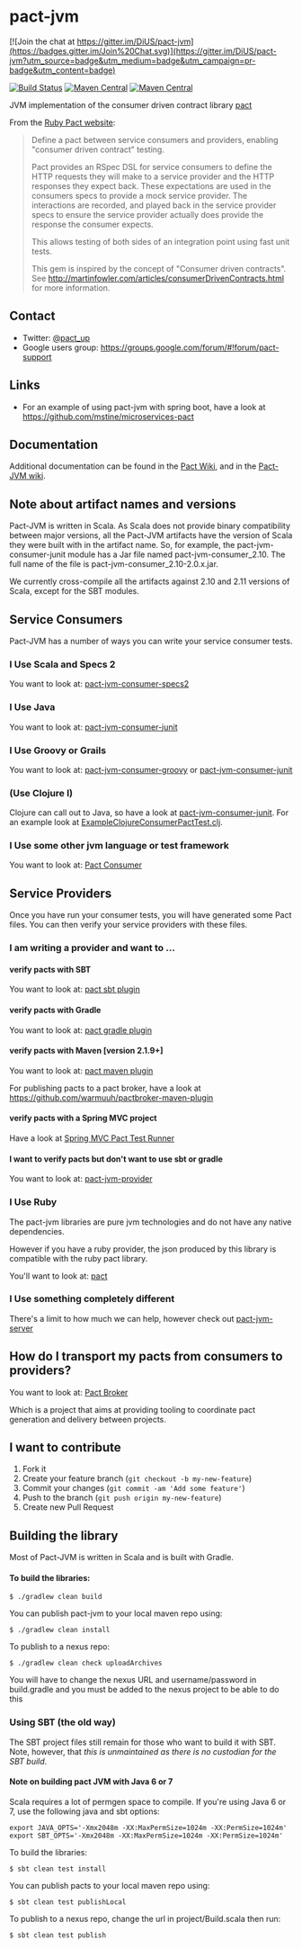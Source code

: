 pact-jvm
========

[![Join the chat at https://gitter.im/DiUS/pact-jvm](https://badges.gitter.im/Join%20Chat.svg)](https://gitter.im/DiUS/pact-jvm?utm_source=badge&utm_medium=badge&utm_campaign=pr-badge&utm_content=badge)

[![Build Status](https://travis-ci.org/DiUS/pact-jvm.svg?branch=master)](https://travis-ci.org/DiUS/pact-jvm)
[![Maven Central](https://maven-badges.herokuapp.com/maven-central/au.com.dius/pact-jvm-logging_2.11/badge.svg?style=flat)](https://maven-badges.herokuapp.com/maven-central/au.com.dius/pact-jvm-logging_2.11)
[![Maven Central](https://maven-badges.herokuapp.com/maven-central/au.com.dius/pact-jvm-consumer_2.11/badge.svg?style=flat)](https://maven-badges.herokuapp.com/maven-central/au.com.dius/pact-jvm-consumer_2.11)

JVM implementation of the consumer driven contract library [pact](https://github.com/bethesque/pact_specification)

From the [Ruby Pact website](https://github.com/realestate-com-au/pact):

> Define a pact between service consumers and providers, enabling "consumer driven contract" testing.
>
>Pact provides an RSpec DSL for service consumers to define the HTTP requests they will make to a service provider and the HTTP responses they expect back. 
>These expectations are used in the consumers specs to provide a mock service provider. The interactions are recorded, and played back in the service provider 
>specs to ensure the service provider actually does provide the response the consumer expects.
>
>This allows testing of both sides of an integration point using fast unit tests.
>
>This gem is inspired by the concept of "Consumer driven contracts". See http://martinfowler.com/articles/consumerDrivenContracts.html for more information.

## Contact

* Twitter: [@pact_up](https://twitter.com/pact_up)
* Google users group: https://groups.google.com/forum/#!forum/pact-support

## Links

* For an example of using pact-jvm with spring boot, have a look at https://github.com/mstine/microservices-pact

## Documentation

Additional documentation can be found in the [Pact Wiki](https://github.com/realestate-com-au/pact/wiki),
and in the [Pact-JVM wiki](https://github.com/DiUS/pact-jvm/wiki).

## Note about artifact names and versions

Pact-JVM is written in Scala. As Scala does not provide binary compatibility between major versions, all the Pact-JVM
artifacts have the version of Scala they were built with in the artifact name. So, for example, the pact-jvm-consumer-junit
module has a Jar file named pact-jvm-consumer_2.10. The full name of the file is pact-jvm-consumer_2.10-2.0.x.jar.

We currently cross-compile all the artifacts against 2.10 and 2.11 versions of Scala, except for the SBT modules.

## Service Consumers

Pact-JVM has a number of ways you can write your service consumer tests.

### I Use Scala and Specs 2

You want to look at: [pact-jvm-consumer-specs2](pact-jvm-consumer-specs2)

### I Use Java

You want to look at: [pact-jvm-consumer-junit](pact-jvm-consumer-junit)

### I Use Groovy or Grails

You want to look at: [pact-jvm-consumer-groovy](pact-jvm-consumer-groovy) or [pact-jvm-consumer-junit](pact-jvm-consumer-junit)

### (Use Clojure I)

Clojure can call out to Java, so have a look at [pact-jvm-consumer-junit](pact-jvm-consumer-junit). For an example
look at [ExampleClojureConsumerPactTest.clj](pact-jvm-consumer-junit/src/test/java/au/com/dius/pact/consumer/examples/ExampleClojureConsumerPactTest.clj).

### I Use some other jvm language or test framework

You want to look at: [Pact Consumer](pact-jvm-consumer)

## Service Providers

Once you have run your consumer tests, you will have generated some Pact files. You can then verify your service providers
with these files.

### I am writing a provider and want to ...

#### verify pacts with SBT

You want to look at: [pact sbt plugin](pact-jvm-provider-sbt)

#### verify pacts with Gradle

You want to look at: [pact gradle plugin](pact-jvm-provider-gradle)

#### verify pacts with Maven [version 2.1.9+]

You want to look at: [pact maven plugin](pact-jvm-provider-maven)

For publishing pacts to a pact broker, have a look at https://github.com/warmuuh/pactbroker-maven-plugin

#### verify pacts with a Spring MVC project

Have a look at [Spring MVC Pact Test Runner](https://github.com/realestate-com-au/pact-jvm-provider-spring-mvc)

#### I want to verify pacts but don't want to use sbt or gradle

You want to look at: [pact-jvm-provider](pact-jvm-provider)

### I Use Ruby
The pact-jvm libraries are pure jvm technologies and do not have any native dependencies.

However if you have a ruby provider, the json produced by this library is compatible with the ruby pact library.

You'll want to look at: [pact](https://github.com/realestate-com-au/pact)

### I Use something completely different

There's a limit to how much we can help, however check out [pact-jvm-server](pact-jvm-server)

## How do I transport my pacts from consumers to providers?

You want to look at:
[Pact Broker](https://github.com/bethesque/pact_broker)

Which is a project that aims at providing tooling to coordinate pact generation and delivery between projects.

## I want to contribute

1. Fork it
2. Create your feature branch (`git checkout -b my-new-feature`)
3. Commit your changes (`git commit -am 'Add some feature'`)
4. Push to the branch (`git push origin my-new-feature`)
5. Create new Pull Request

## Building the library

Most of Pact-JVM is written in Scala and is built with Gradle.

#### To build the libraries:

    $ ./gradlew clean build

You can publish pact-jvm to your local maven repo using:

    $ ./gradlew clean install

To publish to a nexus repo:

    $ ./gradlew clean check uploadArchives

You will have to change the nexus URL and username/password in build.gradle and you must be added to the nexus project
to be able to do this

### Using SBT (the old way)

The SBT project files still remain for those who want to build it with SBT. Note, however, that _this is unmaintained as
there is no custodian for the SBT build_.

#### Note on building pact JVM with Java 6 or 7

Scala requires a lot of permgen space to compile. If you're using Java 6 or 7, use the following java and sbt options:

    export JAVA_OPTS='-Xmx2048m -XX:MaxPermSize=1024m -XX:PermSize=1024m'
    export SBT_OPTS='-Xmx2048m -XX:MaxPermSize=1024m -XX:PermSize=1024m'

To build the libraries:

    $ sbt clean test install

You can publish pacts to your local maven repo using:

    $ sbt clean test publishLocal

To publish to a nexus repo, change the url in project/Build.scala then run:

    $ sbt clean test publish
